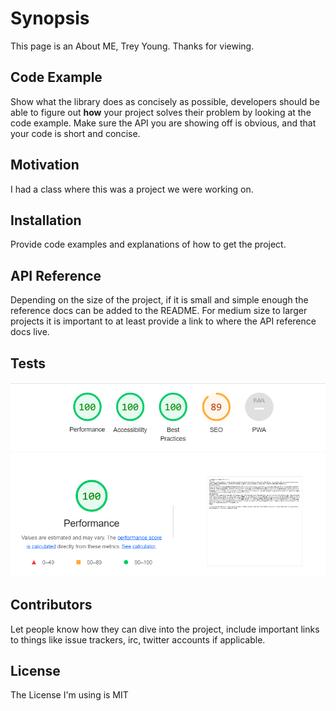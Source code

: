 # Synopsis

This page is an About ME, Trey Young. Thanks for viewing.

## Code Example

Show what the library does as concisely as possible, developers should be able to figure out **how** your project solves their problem by looking at the code example. Make sure the API you are showing off is obvious, and that your code is short and concise.

## Motivation

I had a class where this was a project we were working on.

## Installation

Provide code examples and explanations of how to get the project.

## API Reference

Depending on the size of the project, if it is small and simple enough the reference docs can be added to the README. For medium size to larger projects it is important to at least provide a link to where the API reference docs live.

## Tests

![Here is my lighthouse results](img/Class02Lighthouse.png)

## Contributors

Let people know how they can dive into the project, include important links to things like issue trackers, irc, twitter accounts if applicable.

## License

The License I'm using is MIT
